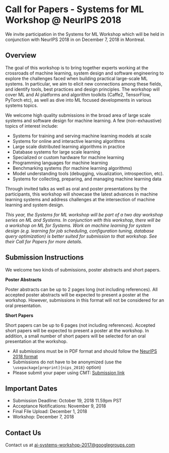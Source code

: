 # Call for Papers - Systems for ML Workshop @ NeurIPS 2018
We invite participation in the Systems for ML Workshop which will be held in conjunction with NeurIPS 2018 in on December 7, 2018 in Montreal. 

## Overview

The goal of this workshop is to bring together experts working at the crossroads of machine learning, system design and software engineering to explore the challenges faced when building practical large-scale ML systems. In particular, we aim to elicit new connections among these fields, and identify tools, best practices and design principles. The workshop will cover ML and AI platforms and algorithm toolkits (Caffe2, TensorFlow, PyTorch etc), as well as dive into ML focused developments in various systems topics.
 
We welcome high quality submissions in the broad area of large scale systems and software design for machine learning.   A few (non-exhaustive) topics of interest include:
* Systems for training and serving machine learning models at scale
* Systems for online and interactive learning algorithms
* Large scale distributed learning algorithms in practice
* Database systems for large scale learning
* Specialized or custom hardware for machine learning
* Programming languages for machine learning
* Benchmarking systems (for machine learning algorithms)
* Model understanding tools (debugging, visualization, introspection, etc).
* Systems for collecting, preparing, and managing machine learning data

Through invited talks as well as oral and poster presentations by the participants, this workshop will showcase the latest advances in machine learning systems and address challenges at the intersection of machine learning and system design.

*This year, the Systems for ML workshop will be part of a two day workshop series on ML and Systems. In conjunction with this workshop, there will be a workshop on ML for Systems.
Work on machine learning for system design (e.g. learning for job scheduling, configuration tuning, database query optimization) is better suited for submission to that workshop.
See their Call for Papers for more details.*

## Submission Instructions
We welcome two kinds of submissions, poster abstracts and short papers.


__Poster Abstracts__

Poster abstracts can be up to 2 pages long (not including references). All accepted poster abstracts will be expected to present
a poster at the workshop. However, submissions in this format will not be considered for an oral presentation.

__Short Papers__

Short papers can be up to 6 pages (not including references). Accepted short papers will be expected to present a poster at the workshop.
In addition, a small number of short papers will be selected for an oral presentation at the workshop.

* All submissions must be in PDF format and should follow the [NeurIPS 2018 format](https://nips.cc/Conferences/2018/PaperInformation/StyleFiles)
* Submissions do not have to be anonymized (use the <code><span>\usepackage[preprint]{nips_2018}</span></code> option)
* Please submit your paper using CMT: [Submission link](https://cmt3.research.microsoft.com/MLSYS2018)


## Important Dates
* Submission Deadline: October 19, 2018 11.59pm PST
* Acceptance Notifications: November 9, 2018
* Final File Upload: December 1, 2018
* Workshop: December 7, 2018

## Contact Us
Contact us at ai-systems-workshop-2017@googlegroups.com 
